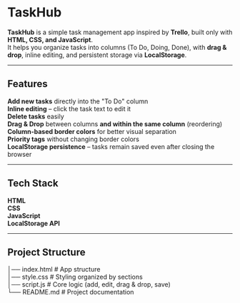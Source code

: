 # TaskHub
**TaskHub** is a simple task management app inspired by **Trello**, built only with **HTML, CSS, and JavaScript**.  
It helps you organize tasks into columns (To Do, Doing, Done), with **drag & drop**, inline editing, and persistent storage via **LocalStorage**.

---
## Features

**Add new tasks** directly into the "To Do" column  
**Inline editing** – click the task text to edit it  
**Delete tasks** easily  
**Drag & Drop** between columns **and within the same column** (reordering)  
**Column-based border colors** for better visual separation  
**Priority tags** without changing border colors  
**LocalStorage persistence** – tasks remain saved even after closing the browser  

---

## Tech Stack
**HTML**  
**CSS**  
**JavaScript**  
**LocalStorage API**  

---
## Project Structure
│── index.html      # App structure  
│── style.css       # Styling organized by sections  
│── script.js       # Core logic (add, edit, drag & drop, save)  
└── README.md       # Project documentation  
